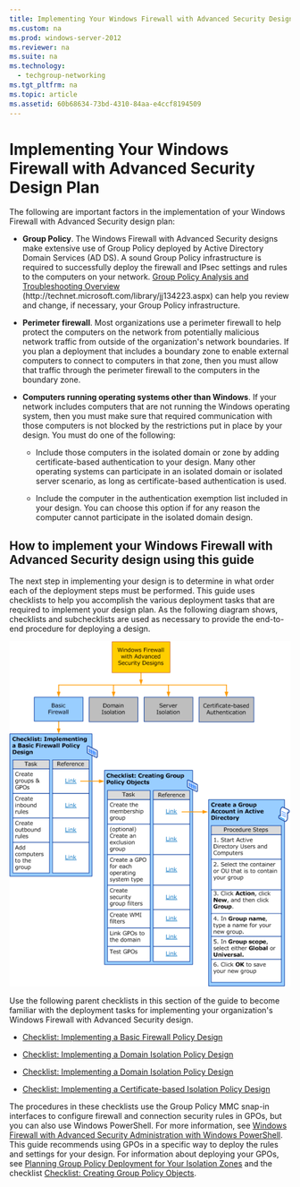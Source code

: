 ```yaml
---
title: Implementing Your Windows Firewall with Advanced Security Design Plan
ms.custom: na
ms.prod: windows-server-2012
ms.reviewer: na
ms.suite: na
ms.technology: 
  - techgroup-networking
ms.tgt_pltfrm: na
ms.topic: article
ms.assetid: 60b68634-73bd-4310-84aa-e4ccf8194509
---
```

# Implementing Your Windows Firewall with Advanced Security Design Plan
The following are important factors in the implementation of your Windows Firewall with Advanced Security design plan:

-   **Group Policy**. The Windows Firewall with Advanced Security designs make extensive use of Group Policy deployed by Active Directory Domain Services \(AD DS\). A sound Group Policy infrastructure is required to successfully deploy the firewall and IPsec settings and rules to the computers on your network. [Group Policy Analysis and Troubleshooting Overview](http://technet.microsoft.com/library/jj134223.aspx) \(http:\/\/technet.microsoft.com\/library\/jj134223.aspx\) can help you review and change, if necessary, your Group Policy infrastructure.

-   **Perimeter firewall**. Most organizations use a perimeter firewall to help protect the computers on the network from potentially malicious network traffic from outside of the organization's network boundaries. If you plan a deployment that includes a boundary zone to enable external computers to connect to computers in that zone, then you must allow that traffic through the perimeter firewall to the computers in the boundary zone.

-   **Computers running operating systems other than Windows**. If your network includes computers that are not running the Windows operating system, then you must make sure that required communication with those computers is not blocked by the restrictions put in place by your design. You must do one of the following:

    -   Include those computers in the isolated domain or zone by adding certificate\-based authentication to your design. Many other operating systems can participate in an isolated domain or isolated server scenario, as long as certificate\-based authentication is used.

    -   Include the computer in the authentication exemption list included in your design. You can choose this option if for any reason the computer cannot participate in the isolated domain design.

## How to implement your Windows Firewall with Advanced Security design using this guide
The next step in implementing your design is to determine in what order each of the deployment steps must be performed. This guide uses checklists to help you accomplish the various deployment tasks that are required to implement your design plan. As the following diagram shows, checklists and subchecklists are used as necessary to provide the end\-to\-end procedure for deploying a design.

![](../../../media/Implementing-Your-Windows-Firewall-with-Advanced-Security-Design-Plan/WFAS-Implement.gif)

Use the following parent checklists in this section of the guide to become familiar with the deployment tasks for implementing your organization's Windows Firewall with Advanced Security design.

-   [Checklist: Implementing a Basic Firewall Policy Design](Checklist--Implementing-a-Basic-Firewall-Policy-Design.md)

-   [Checklist: Implementing a Domain Isolation Policy Design](Checklist--Implementing-a-Domain-Isolation-Policy-Design.md)

-   [Checklist: Implementing a Domain Isolation Policy Design](Checklist--Implementing-a-Domain-Isolation-Policy-Design.md)

-   [Checklist: Implementing a Certificate-based Isolation Policy Design](Checklist--Implementing-a-Certificate-based-Isolation-Policy-Design.md)

The procedures in these checklists use the Group Policy MMC snap\-in interfaces to configure firewall and connection security rules in GPOs, but you can also use Windows PowerShell. For more information, see [Windows Firewall with Advanced Security Administration with Windows PowerShell](../../manage/Windows-Firewall-with-Advanced-Security-Administration-with-Windows-PowerShell.md). This guide recommends using GPOs in a specific way to deploy the rules and settings for your design. For information about deploying your GPOs, see [Planning Group Policy Deployment for Your Isolation Zones](Planning-Group-Policy-Deployment-for-Your-Isolation-Zones.md) and the checklist [Checklist: Creating Group Policy Objects](Checklist--Creating-Group-Policy-Objects.md).


